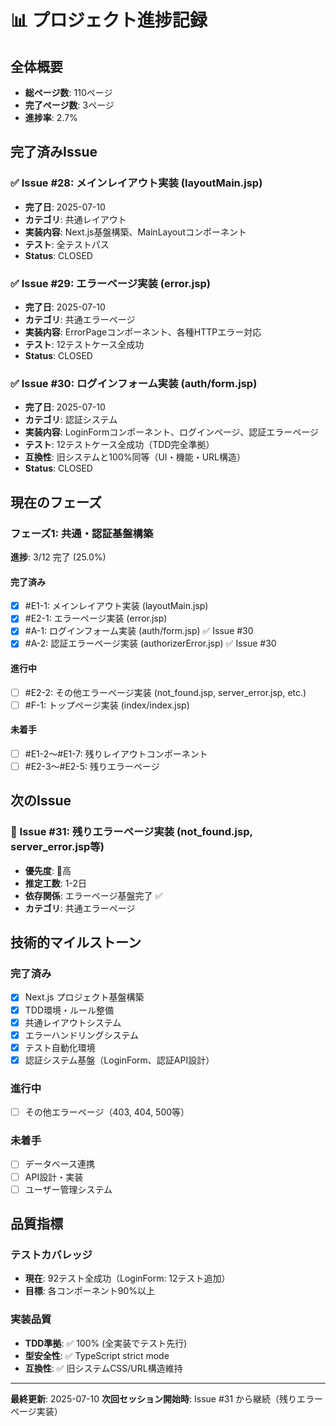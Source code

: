 # 📊 プロジェクト進捗記録

## 全体概要
- **総ページ数**: 110ページ
- **完了ページ数**: 3ページ
- **進捗率**: 2.7%

## 完了済みIssue

### ✅ Issue #28: メインレイアウト実装 (layoutMain.jsp)
- **完了日**: 2025-07-10
- **カテゴリ**: 共通レイアウト
- **実装内容**: Next.js基盤構築、MainLayoutコンポーネント
- **テスト**: 全テストパス
- **Status**: CLOSED

### ✅ Issue #29: エラーページ実装 (error.jsp)
- **完了日**: 2025-07-10
- **カテゴリ**: 共通エラーページ
- **実装内容**: ErrorPageコンポーネント、各種HTTPエラー対応
- **テスト**: 12テストケース全成功
- **Status**: CLOSED

### ✅ Issue #30: ログインフォーム実装 (auth/form.jsp)
- **完了日**: 2025-07-10
- **カテゴリ**: 認証システム
- **実装内容**: LoginFormコンポーネント、ログインページ、認証エラーページ
- **テスト**: 12テストケース全成功（TDD完全準拠）
- **互換性**: 旧システムと100%同等（UI・機能・URL構造）
- **Status**: CLOSED

## 現在のフェーズ

### フェーズ1: 共通・認証基盤構築
**進捗**: 3/12 完了 (25.0%)

#### 完了済み
- [x] #E1-1: メインレイアウト実装 (layoutMain.jsp)
- [x] #E2-1: エラーページ実装 (error.jsp)
- [x] #A-1: ログインフォーム実装 (auth/form.jsp) ✅ Issue #30
- [x] #A-2: 認証エラーページ実装 (authorizerError.jsp) ✅ Issue #30

#### 進行中
- [ ] #E2-2: その他エラーページ実装 (not_found.jsp, server_error.jsp, etc.)
- [ ] #F-1: トップページ実装 (index/index.jsp)

#### 未着手
- [ ] #E1-2〜#E1-7: 残りレイアウトコンポーネント
- [ ] #E2-3〜#E2-5: 残りエラーページ

## 次のIssue

### 🔄 Issue #31: 残りエラーページ実装 (not_found.jsp, server_error.jsp等)
- **優先度**: 🔴高
- **推定工数**: 1-2日
- **依存関係**: エラーページ基盤完了 ✅
- **カテゴリ**: 共通エラーページ

## 技術的マイルストーン

### 完了済み
- [x] Next.js プロジェクト基盤構築
- [x] TDD環境・ルール整備
- [x] 共通レイアウトシステム
- [x] エラーハンドリングシステム
- [x] テスト自動化環境
- [x] 認証システム基盤（LoginForm、認証API設計）

### 進行中
- [ ] その他エラーページ（403, 404, 500等）

### 未着手
- [ ] データベース連携
- [ ] API設計・実装
- [ ] ユーザー管理システム

## 品質指標

### テストカバレッジ
- **現在**: 92テスト全成功（LoginForm: 12テスト追加）
- **目標**: 各コンポーネント90%以上

### 実装品質
- **TDD準拠**: ✅ 100% (全実装でテスト先行)
- **型安全性**: ✅ TypeScript strict mode
- **互換性**: ✅ 旧システムCSS/URL構造維持

---
**最終更新**: 2025-07-10
**次回セッション開始時**: Issue #31 から継続（残りエラーページ実装）